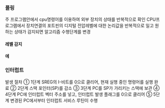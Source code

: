### 폴링
주 프로그램안에서 cpu명령어를 이용하여 외부 장치의 상태를 반복적으로 확인
CPU프로그램에서 장치연결의 포트핀의 디지털 전압레벨에 대한 논리값을 반복적으로 일고 원하는 상태가 감지되면 알고리즘 수행단계를 변경
#### 레벨 감지
#### 에

### 인터럽트 

발생 절차
 ① 1단계 SREG의 I-비트를 0으로 클리어, 현재 실행 중인 명령어를 실행 완료 
 ② 2단계 스택 포인터(SP)를 감소 
 ③ 3단계 PC를 SP가 가리키는 스택에 보관 
 ④ 4단계 PC에 인터럽트 벡터 주소를 넣고, 인터럽트 발생 플래그를 0으로 클리어 
 ⑤ 5단계 변경된 PC에서부터 인터럽트 서비스 루틴이 수행